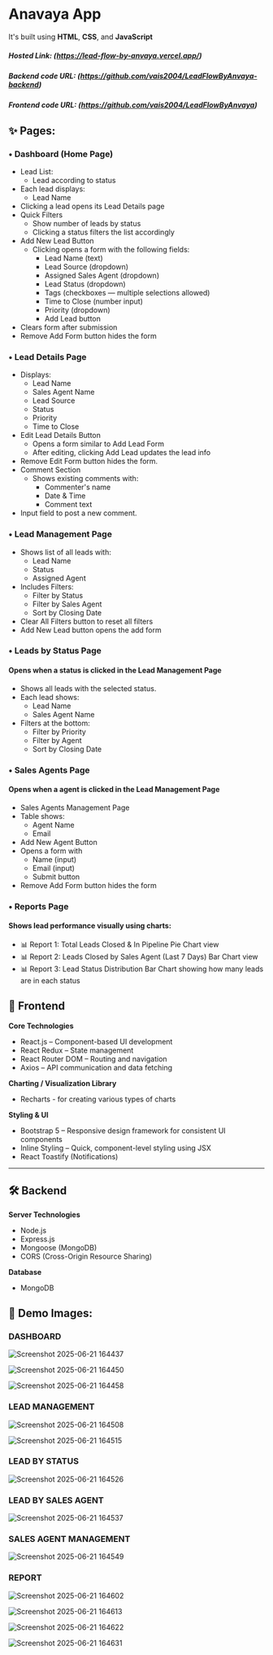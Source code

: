 # Anavaya App
It's built using **HTML**, **CSS**, and **JavaScript**

##### Hosted Link: (https://lead-flow-by-anvaya.vercel.app/)
 
##### Backend code URL: (https://github.com/vais2004/LeadFlowByAnvaya-backend)

##### Frontend code URL: (https://github.com/vais2004/LeadFlowByAnvaya)


## ✨ Pages:

### • Dashboard (Home Page)
- Lead List:
  - Lead according to status
- Each lead displays: 
  - Lead Name
- Clicking a lead opens its Lead Details page
- Quick Filters
  - Show number of leads by status
  - Clicking a status filters the list accordingly
- Add New Lead Button
  - Clicking opens a form with the following fields:
    - Lead Name (text)
    - Lead Source (dropdown)
    - Assigned Sales Agent (dropdown)
    - Lead Status (dropdown)
    - Tags (checkboxes — multiple selections allowed)
    - Time to Close (number input)
    - Priority (dropdown)
    - Add Lead button          
- Clears form after submission
- Remove Add Form button hides the form
          
### • Lead Details Page
- Displays:
  - Lead Name
  - Sales Agent Name
  - Lead Source
  - Status
  - Priority
  - Time to Close
- Edit Lead Details Button
  - Opens a form similar to Add Lead Form
  - After editing, clicking Add Lead updates the lead info
- Remove Edit Form button hides the form.
- Comment Section
  - Shows existing comments with:
    - Commenter's name
    - Date & Time
    - Comment text
- Input field to post a new comment.

### • Lead Management Page
- Shows list of all leads with:
  - Lead Name
  - Status
  - Assigned Agent
- Includes Filters:
  - Filter by Status
  - Filter by Sales Agent
  - Sort by Closing Date
- Clear All Filters button to reset all filters
- Add New Lead button opens the add form

### • Leads by Status Page
#### Opens when a status is clicked in the Lead Management Page
- Shows all leads with the selected status.
- Each lead shows:
  - Lead Name
  - Sales Agent Name
- Filters at the bottom:
  - Filter by Priority
  - Filter by Agent
  - Sort by Closing Date

### • Sales Agents Page
#### Opens when a agent is clicked in the Lead Management Page
- Sales Agents Management Page
- Table shows:
  - Agent Name
  - Email    
- Add New Agent Button
- Opens a form with
  - Name (input)
  - Email (input)
  - Submit button
- Remove Add Form button hides the form

### • Reports Page
#### Shows lead performance visually using charts:
- 📊 Report 1: Total Leads Closed & In Pipeline Pie Chart view
- 📊 Report 2: Leads Closed by Sales Agent (Last 7 Days) Bar Chart view
- 📊 Report 3: Lead Status Distribution Bar Chart showing how many leads are in each status


## 🎨 Frontend

**Core Technologies**
- React.js – Component-based UI development
- React Redux – State management
- React Router DOM – Routing and navigation
- Axios – API communication and data fetching

**Charting / Visualization Library**
-	Recharts - for creating various types of charts

**Styling & UI**
- Bootstrap 5 – Responsive design framework for consistent UI components
- Inline Styling – Quick, component-level styling using JSX
- React Toastify (Notifications)
---

## 🛠️ Backend

**Server Technologies**
- Node.js
- Express.js
- Mongoose (MongoDB)
- CORS (Cross-Origin Resource Sharing)

**Database**
- MongoDB

## 📸 Demo Images:
### DASHBOARD
![Screenshot 2025-06-21 164437](https://github.com/user-attachments/assets/dd2b44da-534d-4b4b-96ce-f4fafa552aec)

![Screenshot 2025-06-21 164450](https://github.com/user-attachments/assets/b3a44e7c-6fd9-468c-b7c3-10deca3aac14)

![Screenshot 2025-06-21 164458](https://github.com/user-attachments/assets/3644dd3b-a524-4c48-b810-936ffa9d0ebd)

### LEAD MANAGEMENT
![Screenshot 2025-06-21 164508](https://github.com/user-attachments/assets/653a362b-bfcc-453f-b455-ee88a084ead9)

![Screenshot 2025-06-21 164515](https://github.com/user-attachments/assets/5a64aa0c-be86-47d2-bac3-db34b770e6a1)

### LEAD BY STATUS
![Screenshot 2025-06-21 164526](https://github.com/user-attachments/assets/a210eb3d-d0b3-431e-bb01-d4d92b8d7581)


### LEAD BY SALES AGENT 
![Screenshot 2025-06-21 164537](https://github.com/user-attachments/assets/ff15f93b-eb8e-4064-b1ef-876047b1720c)

### SALES AGENT MANAGEMENT
![Screenshot 2025-06-21 164549](https://github.com/user-attachments/assets/b466eb3e-c8b2-4a89-a7d9-183ec2386400)

### REPORT
![Screenshot 2025-06-21 164602](https://github.com/user-attachments/assets/72caf322-415c-490c-b89c-674eba1591d8)

![Screenshot 2025-06-21 164613](https://github.com/user-attachments/assets/43c7f3f9-b88d-46b2-893a-79005c162754)

![Screenshot 2025-06-21 164622](https://github.com/user-attachments/assets/8aed7400-98a7-4d9b-823f-ee2f8740931f)

![Screenshot 2025-06-21 164631](https://github.com/user-attachments/assets/98264d50-7572-4865-8c99-794b0a25b32a)

